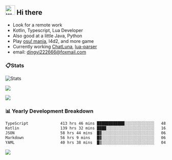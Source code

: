 ## <img alt="wave" src="https://raw.githubusercontent.com/MartinHeinz/MartinHeinz/master/wave.gif" width="30px"> Hi there

- Look for a remote work
- Kotlin, Typescript, Lua Developer
- Also good at a little Java, Python
- Play [osu! mania](https://osu.ppy.sh/users/29808669), l4d2, and more game
- Currently working [ChatLuna](https://github.com/ChatLunaLab), [lua-parser](https://github.com/dingyi222666/lua-parser)
- email: [dingyi222666@foxmail.com](mailto:dingyi222666@foxmail.com)

### 📋Stats

![Stats](https://github-readme-stats.vercel.app/api?username=dingyi222666&show_icons=true&icon_color=47A69E&title_color=47A69E&count_private=true)    


![](https://api.githubtrends.io/user/svg/dingyi222666/langs?time_range=one_year&include_private=True&loc_metric=changed&theme=classic)

![](http://github-profile-summary-cards.vercel.app/api/cards/productive-time?username=dingyi222666&theme=nord_dark&utcOffset=8)

### 📊 Yearly Development Breakdown

<!--START_SECTION:waka-->

```txt
TypeScript              413 hrs 46 mins ████████████░░░░░░░░░░░░░   48.66 %
Kotlin                  139 hrs 32 mins ████░░░░░░░░░░░░░░░░░░░░░   16.41 %
JSON                    58 hrs 44 mins  █▓░░░░░░░░░░░░░░░░░░░░░░░   06.91 %
Markdown                56 hrs 9 mins   █▓░░░░░░░░░░░░░░░░░░░░░░░   06.60 %
YAML                    40 hrs 38 mins  █▒░░░░░░░░░░░░░░░░░░░░░░░   04.78 %
```

<!--END_SECTION:waka-->

![](https://komarev.com/ghpvc/?username=dingyi222666)
